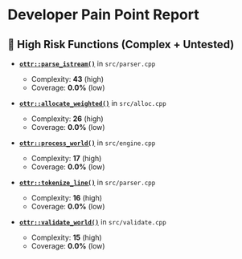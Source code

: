 # Developer Pain Point Report

## 🚨 High Risk Functions (Complex + Untested)

- **[`ottr::parse_istream()`](https://github.com/ruxven/ottr/blob/711d85cb74f7abb9926c3dd82016d9ab76e7c9f3/src/parser.cpp#L0-L0)** in `src/parser.cpp`
  - Complexity: **43** (high)
  - Coverage: **0.0%** (low)

- **[`ottr::allocate_weighted()`](https://github.com/ruxven/ottr/blob/711d85cb74f7abb9926c3dd82016d9ab76e7c9f3/src/alloc.cpp#L0-L0)** in `src/alloc.cpp`
  - Complexity: **26** (high)
  - Coverage: **0.0%** (low)

- **[`ottr::process_world()`](https://github.com/ruxven/ottr/blob/711d85cb74f7abb9926c3dd82016d9ab76e7c9f3/src/engine.cpp#L0-L0)** in `src/engine.cpp`
  - Complexity: **17** (high)
  - Coverage: **0.0%** (low)

- **[`ottr::tokenize_line()`](https://github.com/ruxven/ottr/blob/711d85cb74f7abb9926c3dd82016d9ab76e7c9f3/src/parser.cpp#L0-L0)** in `src/parser.cpp`
  - Complexity: **16** (high)
  - Coverage: **0.0%** (low)

- **[`ottr::validate_world()`](https://github.com/ruxven/ottr/blob/711d85cb74f7abb9926c3dd82016d9ab76e7c9f3/src/validate.cpp#L0-L0)** in `src/validate.cpp`
  - Complexity: **15** (high)
  - Coverage: **0.0%** (low)

